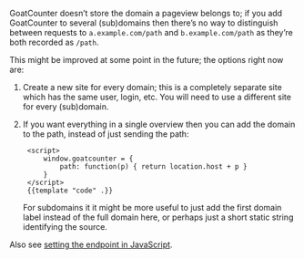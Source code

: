 GoatCounter doesn’t store the domain a pageview belongs to; if you add
GoatCounter to several (sub)domains then there’s no way to distinguish between
requests to `a.example.com/path` and `b.example.com/path` as they’re both
recorded as `/path`.

This might be improved at some point in the future; the options right now are:

1. Create a new site for every domain; this is a completely separate site which
   has the same user, login, etc. You will need to use a different site for
   every (sub)domain.

2. If you want everything in a single overview then you can add the domain to
   the path, instead of just sending the path:

        <script>
            window.goatcounter = {
                path: function(p) { return location.host + p }
            }
        </script>
        {{template "code" .}}

   For subdomains it it might be more useful to just add the first domain label
   instead of the full domain here, or perhaps just a short static string
   identifying the source.


Also see [setting the endpoint in JavaScript](/code/modify#setting-the-endpoint-in-javascript-4).
